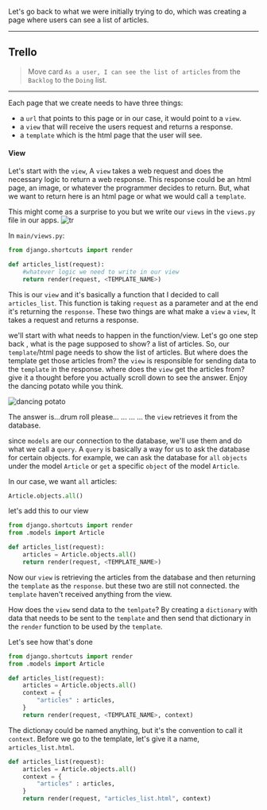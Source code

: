Let's go back to what we were initially trying to do, which was creating a page where users can see a list of articles. 

___
## Trello
> Move card `As a user, I can see the list of articles` from the `Backlog` to the `Doing` list.
___

Each page that we create needs to have three things:
 * a `url` that points to this page or in our case, it would point to a `view`.
 * a `view` that will receive the users request and returns a response.
 * a `template` which is the html page that the user will see.

#### View
Let's start with the `view`, A `view` takes a web request and does the necessary logic to return a web response. This response could be an html page, an image, or whatever the programmer decides to return. But, what we want to return here is an html page or what we would call a `template`.

This might come as a surprise to you but we write our `views` in the `views.py` file in our apps.
![tr](https://pbs.twimg.com/profile_images/977716002988417025/ty5cuTBr.jpg)

In `main/views.py`:
```python
from django.shortcuts import render

def articles_list(request):
    #whatever logic we need to write in our view
    return render(request, <TEMPLATE_NAME>)
```

This is our `view` and it's basically a function that I decided to call `articles_list`. This function is taking `request` as a parameter and at the end it's returning the `response`. These two things are what make a `view` a `view`, It takes a request and returns a response.

we'll start with what needs to happen  in the function/view.
Let's go one step back , what is the page supposed to show? a list of articles. 
So, our `template`/html page needs to show the list of articles. But where does the template get those articles from? the `view` is responsible for sending data to the `template` in the response.
where does the `view` get the articles from?
give it a thought before you actually scroll down to see the answer. Enjoy the dancing potato while you think.

![dancing potato](https://media1.tenor.com/images/61497871ab091f01703a3f1a624fb3c4/tenor.gif?itemid=11684043)

The answer is...drum roll please...
...
...
...
the `view` retrieves it from the database.

since `models` are our connection to the database, we'll use them and do what we call a `query`. A `query` is basically a way for us to ask the database for certain objects. for example, we can ask the database for `all` `objects` under the model `Article` or `get` a specific `object` of the model `Article`.

In our case, we want `all` articles:
```python
Article.objects.all()
```

let's add this to our view
```python
from django.shortcuts import render
from .models import Article

def articles_list(request):
    articles = Article.objects.all()
    return render(request, <TEMPLATE_NAME>)
```

Now our `view` is retrieving the articles from the database and then returning the `template` as the `response`. but these two are still not connected. the `template` haven't received anything from the view.

How does the `view` send data to the `temlpate`?
By creating a `dictionary` with data that needs to be sent to the `template` and then send that dictionary in the `render` function to be used by the `template`.

Let's see how that's done
```python
from django.shortcuts import render
from .models import Article

def articles_list(request):
    articles = Article.objects.all()
    context = {
        "articles" : articles,
    }
    return render(request, <TEMPLATE_NAME>, context)
```

The dictionay could be named anything, but it's the convention to call it `context`. Before we go to the template, let's give it a name, `articles_list.html`.

```python
def articles_list(request):
    articles = Article.objects.all()
    context = {
        "articles" : articles,
    }
    return render(request, "articles_list.html", context)
```